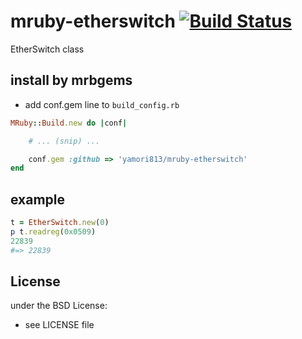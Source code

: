 # mruby-etherswitch   [![Build Status](https://travis-ci.org/yamori813/mruby-etherswitch.svg?branch=master)](https://travis-ci.org/yamori813/mruby-etherswitch)
EtherSwitch class
## install by mrbgems
- add conf.gem line to `build_config.rb`

```ruby
MRuby::Build.new do |conf|

    # ... (snip) ...

    conf.gem :github => 'yamori813/mruby-etherswitch'
end
```
## example
```ruby
t = EtherSwitch.new(0)
p t.readreg(0x0509)
22839
#=> 22839
```

## License
under the BSD License:
- see LICENSE file
